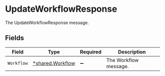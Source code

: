 # UpdateWorkflowResponse

The UpdateWorkflowResponse message.


## Fields

| Field                                                      | Type                                                       | Required                                                   | Description                                                |
| ---------------------------------------------------------- | ---------------------------------------------------------- | ---------------------------------------------------------- | ---------------------------------------------------------- |
| `Workflow`                                                 | [*shared.Workflow](../../../pkg/models/shared/workflow.md) | :heavy_minus_sign:                                         | The Workflow message.                                      |